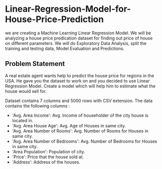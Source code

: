 # Linear-Regression-Model-for-House-Price-Prediction
we are creating a Machine Learning Linear Regression Model. We will be analyzing a house price predication dataset for finding out price of house on different parameters. We will do Exploratory Data Analysis, split the training and testing data, Model Evaluation and Predictions. 

## Problem Statement
A real estate agent wants help to predict the house price for regions in the USA. He gave you the dataset to work on and you decided to use Linear Regression Model. Create a model which will help him to estimate what the house would sell for.                            

Dataset contains 7 columns and 5000 rows with CSV extension. The data contains the following columns :

- 'Avg. Area Income': Avg. Income of householder of the city house is located in.
- 'Avg. Area House Age': Avg. Age of Houses in same city.
- 'Avg. Area Number of Rooms': Avg. Number of Rooms for Houses in same city.
- 'Avg. Area Number of Bedrooms': Avg. Number of Bedrooms for Houses in same city.
- 'Area Population': Population of city.
- 'Price': Price that the house sold at.
- 'Address': Address of the houses.

